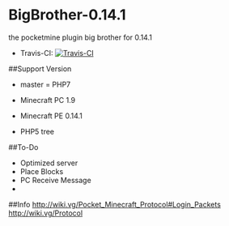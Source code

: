 # BigBrother-0.14.1
the pocketmine plugin big brother for 0.14.1
- Travis-CI: [![Travis-CI](https://travis-ci.org/Driesboy/BigBrother-1.9.2.svg?branch=master)](https://travis-ci.org/Driesboy/BigBrother-1.9.2) 

##Support Version

- master = PHP7

- Minecraft PC 1.9

- Minecraft PE 0.14.1

- PHP5 tree 

##To-Do
- Optimized server
- Place Blocks
- PC Receive Message
- 
##Info
http://wiki.vg/Pocket_Minecraft_Protocol#Login_Packets
http://wiki.vg/Protocol
